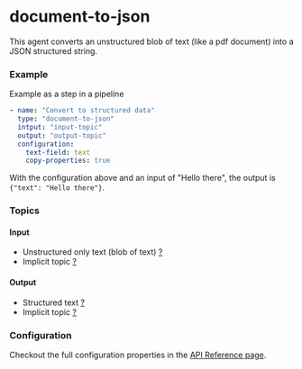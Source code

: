 # document-to-json

This agent converts an unstructured blob of text (like a pdf document) into a JSON structured string.

### Example

Example as a step in a pipeline

```yaml
- name: "Convert to structured data"
  type: "document-to-json"
  intput: "input-topic"
  output: "output-topic"
  configuration:
    text-field: text
    copy-properties: true
```

With the configuration above and an input of "Hello there", the output is `{"text": "Hello there"}`.

### Topics

#### **Input**

* Unstructured only text (blob of text) [?](../agent-messaging.md#implicit-input-and-output-topics)
* Implicit topic [?](../agent-messaging.md#implicit-input-and-output-topics)

#### **Output**

* Structured text [?](../agent-messaging.md#implicit-input-and-output-topics)
* Implicit topic [?](../agent-messaging.md#implicit-input-and-output-topics)

### Configuration

Checkout the full configuration properties in the [API Reference page](../../building-applications/api-reference/agents.md#document-to-json).
